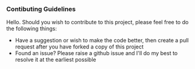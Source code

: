 ### Contibuting Guidelines
Hello. Should you wish to contribute to this project, please feel free to do the following things:
- Have a suggestion or wish to make the code better, then create a pull request after you have forked a copy of this project
- Found an issue? Please raise a github issue and I'll do my best to resolve it at the earliest possible
